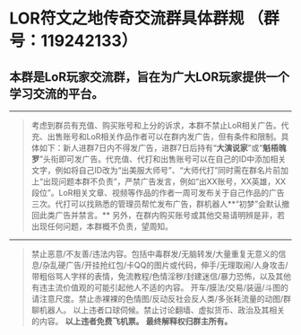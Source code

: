 # LOR符文之地传奇交流群具体群规 （群号：119242133）

## 本群是LoR玩家交流群，旨在为广大LOR玩家提供一个学习交流的平台。

***

> 考虑到群员有充值、购买账号和上分的诉求，本群不禁止LoR相关广告。代充、出售账号和LoR相关作品作者可以在群内发广告，但有条件和限制。具体如下：新人进群7日内不得发广告，进群7日后持有“**大演说家**”或“**魁梧魄罗**”头衔即可发广告。代充值、代打和出售账号可以在自己的ID中添加相关文字，例如将自己ID改为“出美服大师号”、“大师代打”同时需在群名片前加上“出现问题本群不负责”，严禁广告发言，例如“出XX账号，XX英雄，XX段位”。LoR相关文章、视频等作品的作者一周可发布关于自己作品的广告三次。代打可以找熟悉的管理员帮忙发布广告，群机器人**“初梦”会默认撤回此类广告并禁言。**
另外，在群内购买账号或其他交易请明辨是非，若出现任何问题，本群概不负责，望周知。

***

> 禁止恶意/不友善/违法内容。包括中毒群发/无脑转发/大量重复无意义的信息/杂乱硬广告/开挂抢红包/卡QQ的图片或代码，伸手/无理取闹/人身攻击/带粗俗骂人字样的表情，免流教程/色情淫秽/封建迷信/暴力恐怖，以及其他有违主流价值观的可能引起他人不适的内容。 
开车/膜法/交易/装逼/斗图的请注意尺度。禁止赤裸裸的色情图/反动反社会反人类/多张耗流量的动图/群聊机器人。
以上违者口球伺候。禁止讨论翻墙、虚拟货币、政治及其相关的内容。 
**以上违者免费飞机票。**
**最终解释权归群主所有。**

